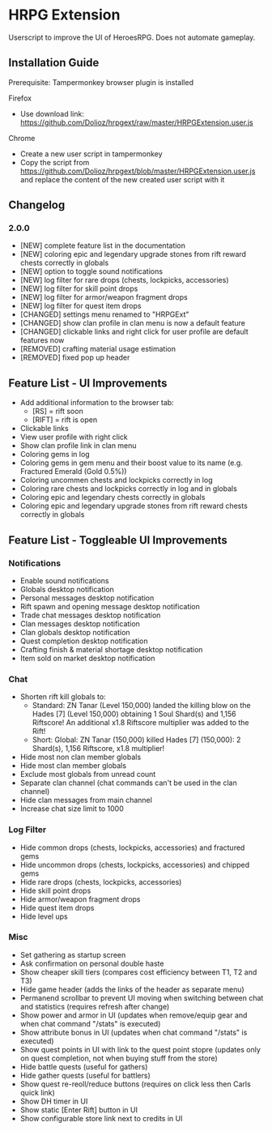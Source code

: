 # HRPG Extension

Userscript to improve the UI of HeroesRPG.
Does not automate gameplay.

## Installation Guide

Prerequisite: Tampermonkey browser plugin is installed

Firefox

- Use download link: https://github.com/Dolioz/hrpgext/raw/master/HRPGExtension.user.js

Chrome

- Create a new user script in tampermonkey
- Copy the script from https://github.com/Dolioz/hrpgext/blob/master/HRPGExtension.user.js and replace the content of the new created user script with it

## Changelog

### 2.0.0

- [NEW] complete feature list in the documentation
- [NEW] coloring epic and legendary upgrade stones from rift reward chests correctly in globals
- [NEW] option to toggle sound notifications
- [NEW] log filter for rare drops (chests, lockpicks, accessories)
- [NEW] log filter for skill point drops
- [NEW] log filter for armor/weapon fragment drops
- [NEW] log filter for quest item drops
- [CHANGED] settings menu renamed to "HRPGExt"
- [CHANGED] show clan profile in clan menu is now a default feature
- [CHANGED] clickable links and right click for user profile are default features now
- [REMOVED] crafting material usage estimation
- [REMOVED] fixed pop up header

## Feature List - UI Improvements

- Add additional information to the browser tab:
  - [RS] = rift soon
  - [RIFT] = rift is open
- Clickable links
- View user profile with right click
- Show clan profile link in clan menu
- Coloring gems in log
- Coloring gems in gem menu and their boost value to its name (e.g. Fractured Emerald (Gold 0.5%))
- Coloring uncommen chests and lockpicks correctly in log
- Coloring rare chests and lockpicks correctly in log and in globals
- Coloring epic and legendary chests correctly in globals
- Coloring epic and legendary upgrade stones from rift reward chests correctly in globals

## Feature List - Toggleable UI Improvements

### Notifications

- Enable sound notifications
- Globals desktop notification
- Personal messages desktop notification
- Rift spawn and opening message desktop notification
- Trade chat messages desktop notification
- Clan messages desktop notification
- Clan globals desktop notification
- Quest completion desktop notification
- Crafting finish & material shortage desktop notification
- Item sold on market desktop notification

### Chat

- Shorten rift kill globals to:
  - Standard: ZN Tanar (Level 150,000) landed the killing blow on the Hades [7] (Level 150,000) obtaining 1 Soul Shard(s) and 1,156 Riftscore! An additional x1.8 Riftscore multiplier was added to the Rift!
  - Short: Global: ZN Tanar (150,000) killed Hades [7] (150,000): 2 Shard(s), 1,156 Riftscore, x1.8 multiplier!
- Hide most non clan member globals
- Hide most clan member globals
- Exclude most globals from unread count
- Separate clan channel (chat commands can't be used in the clan channel)
- Hide clan messages from main channel
- Increase chat size limit to 1000

### Log Filter

- Hide common drops (chests, lockpicks, accessories) and fractured gems
- Hide uncommon drops (chests, lockpicks, accessories) and chipped gems
- Hide rare drops (chests, lockpicks, accessories)
- Hide skill point drops
- Hide armor/weapon fragment drops
- Hide quest item drops
- Hide level ups

### Misc

- Set gathering as startup screen
- Ask confirmation on personal double haste
- Show cheaper skill tiers (compares cost efficiency between T1, T2 and T3)
- Hide game header (adds the links of the header as separate menu)
- Permanend scrollbar to prevent UI moving when switching between chat and statistics (requires refresh after change)
- Show power and armor in UI (updates when remove/equip gear and when chat command "/stats" is executed)
- Show attribute bonus in UI (updates when chat command "/stats" is executed)
- Show quest points in UI with link to the quest point stopre (updates only on quest completion, not when buying stuff from the store)
- Hide battle quests (useful for gathers)
- Hide gather quests (useful for battlers)
- Show quest re-reoll/reduce buttons (requires on click less then Carls quick link)
- Show DH timer in UI
- Show static [Enter Rift] button in UI
- Show configurable store link next to credits in UI
